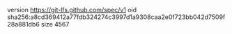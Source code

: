 version https://git-lfs.github.com/spec/v1
oid sha256:a8cd369412a77fdb324274c3997d1a9308caa2e0f723bb042d7509f28a881db6
size 4567
